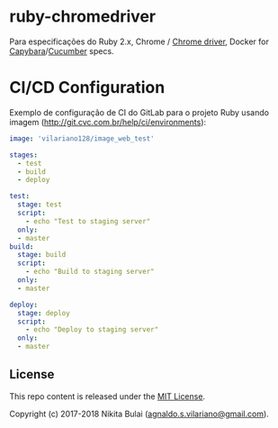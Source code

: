 # ruby-chromedriver

Para especificações do Ruby 2.x, Chrome / [Chrome driver](https://sites.google.com/a/chromium.org/chromedriver/), 
Docker for [Capybara](https://github.com/teamcapybara/capybara)/[Cucumber](https://github.com/cucumber/cucumber) specs.


# CI/CD Configuration

Exemplo de configuração de CI do GitLab para o projeto Ruby usando imagem (http://git.cvc.com.br/help/ci/environments):

```yaml
image: 'vilariano128/image_web_test'

stages:
  - test
  - build
  - deploy

test:
  stage: test
  script:
    - echo "Test to staging server"
  only:
  - master
build:
  stage: build
  script:
    - echo "Build to staging server"
  only:
  - master

deploy:
  stage: deploy
  script:
    - echo "Deploy to staging server"
  only:
  - master

```

## License

This repo content is released under the [MIT License](http://www.opensource.org/licenses/MIT).

Copyright (c) 2017-2018 Nikita Bulai (agnaldo.s.vilariano@gmail.com).
